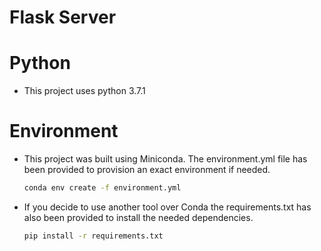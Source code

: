 # Flask Server

# Python
- This project uses python 3.7.1

# Environment

- This project was built using Miniconda. The environment.yml file has been provided to provision an exact environment if needed.

  ```bash
  conda env create -f environment.yml
  ```

- If you decide to use another tool over Conda the requirements.txt has also been provided to install the needed dependencies.

  ```bash
  pip install -r requirements.txt
  ```
